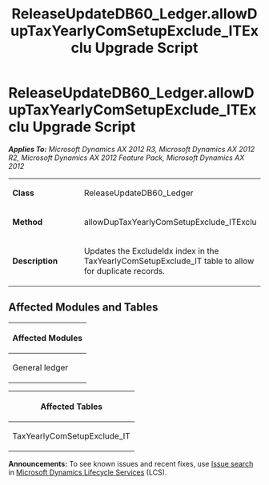﻿---
title: ReleaseUpdateDB60_Ledger.allowDupTaxYearlyComSetupExclude_ITExclu Upgrade Script
TOCTitle: ReleaseUpdateDB60_Ledger.allowDupTaxYearlyComSetupExclude_ITExclu Upgrade Script
ms:assetid: 537cfa3b-cfc5-7d9b-25d9-f6aa051eb996
ms:mtpsurl: https://msdn.microsoft.com/en-us/library/JJ736102(v=AX.60)
ms:contentKeyID: 49708279
ms.date: 05/18/2015
mtps_version: v=AX.60
---

# ReleaseUpdateDB60\_Ledger.allowDupTaxYearlyComSetupExclude\_ITExclu Upgrade Script 


_**Applies To:** Microsoft Dynamics AX 2012 R3, Microsoft Dynamics AX 2012 R2, Microsoft Dynamics AX 2012 Feature Pack, Microsoft Dynamics AX 2012_

<table>
<colgroup>
<col style="width: 50%" />
<col style="width: 50%" />
</colgroup>
<tbody>
<tr class="odd">
<td><p><strong>Class</strong></p></td>
<td><p>ReleaseUpdateDB60_Ledger</p></td>
</tr>
<tr class="even">
<td><p><strong>Method</strong></p></td>
<td><p>allowDupTaxYearlyComSetupExclude_ITExclu</p></td>
</tr>
<tr class="odd">
<td><p><strong>Description</strong></p></td>
<td><p>Updates the ExcludeIdx index in the TaxYearlyComSetupExclude_IT table to allow for duplicate records.</p></td>
</tr>
</tbody>
</table>


## Affected Modules and Tables

<table>
<colgroup>
<col style="width: 100%" />
</colgroup>
<thead>
<tr class="header">
<th><p>Affected Modules</p></th>
</tr>
</thead>
<tbody>
<tr class="odd">
<td><p>General ledger</p></td>
</tr>
</tbody>
</table>


<table>
<colgroup>
<col style="width: 100%" />
</colgroup>
<thead>
<tr class="header">
<th><p>Affected Tables</p></th>
</tr>
</thead>
<tbody>
<tr class="odd">
<td><p>TaxYearlyComSetupExclude_IT</p></td>
</tr>
</tbody>
</table>

  
**Announcements:** To see known issues and recent fixes, use [Issue search](http://go.microsoft.com/fwlink/?linkid=389258) in [Microsoft Dynamics Lifecycle Services](http://go.microsoft.com/fwlink/?linkid=306505) (LCS).

